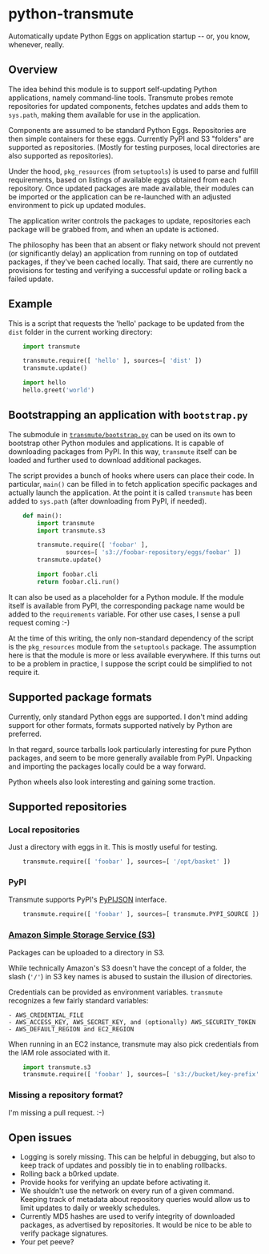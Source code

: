 # python-transmute

Automatically update Python Eggs on application startup -- or, you know,
whenever, really.


## Overview

The idea behind this module is to support self-updating Python applications,
namely command-line tools. Transmute probes remote repositories for updated
components, fetches updates and adds them to `sys.path`, making them available
for use in the application.

Components are assumed to be standard Python Eggs. Repositories are then
simple containers for these eggs. Currently PyPI and S3 "folders" are supported
as repositories. (Mostly for testing purposes, local directories are also
supported as repositories).

Under the hood, `pkg_resources` (from `setuptools`) is used to parse and fulfill
requirements, based on listings of available eggs obtained from each repository.
Once updated packages are made available, their modules can be imported or the
application can be re-launched with an adjusted environment to pick up updated
modules.

The application writer controls the packages to update, repositories each
package will be grabbed from, and when an update is actioned.

The philosophy has been that an absent or flaky network should not prevent (or
significantly delay) an application from running on top of outdated packages, if
they've been cached locally. That said, there are currently no provisions for
testing and verifying a successful update or rolling back a failed update.


## Example

This is a script that requests the 'hello' package to be updated from the
`dist` folder in the current working directory:

```python
    import transmute

    transmute.require([ 'hello' ], sources=[ 'dist' ])
    transmute.update()

    import hello
    hello.greet('world')
```


## Bootstrapping an application with `bootstrap.py`

The submodule in [`transmute/bootstrap.py`][1] can be used
on its own to bootstrap other Python modules and applications. It is capable of
downloading packages from PyPI. In this way, `transmute` itself can be loaded
and further used to download additional packages.

[1]: https://github.com/comoyo/python-transmute/blob/master/transmute/bootstrap.py

The script provides a bunch of hooks where users can place their code. In
particular, `main()` can be filled in to fetch application specific packages and
actually launch the application. At the point it is called `transmute` has been
added to `sys.path` (after downloading from PyPI, if needed).

```python
    def main():
        import transmute
        import transmute.s3

        transmute.require([ 'foobar' ],
                sources=[ 's3://foobar-repository/eggs/foobar' ])
        transmute.update()

        import foobar.cli
        return foobar.cli.run()
```

It can also be used as a placeholder for a Python module. If the module itself
is available from PyPI, the corresponding package name would be added to the
`requirements` variable. For other use cases, I sense a pull request coming :-)

At the time of this writing, the only non-standard dependency of the script is
the `pkg_resources` module from the `setuptools` package. The assumption here is
that the module is more or less available everywhere. If this turns out to be a
problem in practice, I suppose the script could be simplified to not require it.


## Supported package formats

Currently, only standard Python eggs are supported. I don't mind adding support
for other formats, formats supported natively by Python are preferred.

In that regard, source tarballs look particularly interesting for pure Python
packages, and seem to be more generally available from PyPI. Unpacking and
importing the packages locally could be a way forward.

Python wheels also look interesting and gaining some traction.


## Supported repositories

### Local repositories

Just a directory with eggs in it. This is mostly useful for testing.

```python
    transmute.require([ 'foobar' ], sources=[ '/opt/basket' ])
```

### PyPI

Transmute supports PyPI's [PyPIJSON](https://wiki.python.org/moin/PyPIJSON)
interface.

```python
    transmute.require([ 'foobar' ], sources=[ transmute.PYPI_SOURCE ])
```

### [Amazon Simple Storage Service (S3)](http://aws.amazon.com/s3/)

Packages can be uploaded to a directory in S3.

While technically Amazon's S3 doesn't have the concept of a folder, the slash
(`'/'`) in S3 key names is abused to sustain the illusion of directories.

Credentials can be provided as environment variables. `transmute` recognizes a
few fairly standard variables:

    - AWS_CREDENTIAL_FILE
    - AWS_ACCESS_KEY, AWS_SECRET_KEY, and (optionally) AWS_SECURITY_TOKEN
    - AWS_DEFAULT_REGION and EC2_REGION

When running in an EC2 instance, transmute may also pick credentials from the
IAM role associated with it.

```python
    import transmute.s3
    transmute.require([ 'foobar' ], sources=[ 's3://bucket/key-prefix' ])
```

### Missing a repository format?

I'm missing a pull request. :-)


## Open issues

- Logging is sorely missing. This can be helpful in debugging, but also to keep
  track of updates and possibly tie in to enabling rollbacks.
- Rolling back a b0rked update.
- Provide hooks for verifying an update before activating it.
- We shouldn't use the network on every run of a given command. Keeping track of
  metadata about repository queries would allow us to limit updates to daily or
  weekly schedules.
- Currently MD5 hashes are used to verify integrity of downloaded packages, as
  advertised by repositories. It would be nice to be able to verify package
  signatures.
- Your pet peeve?
